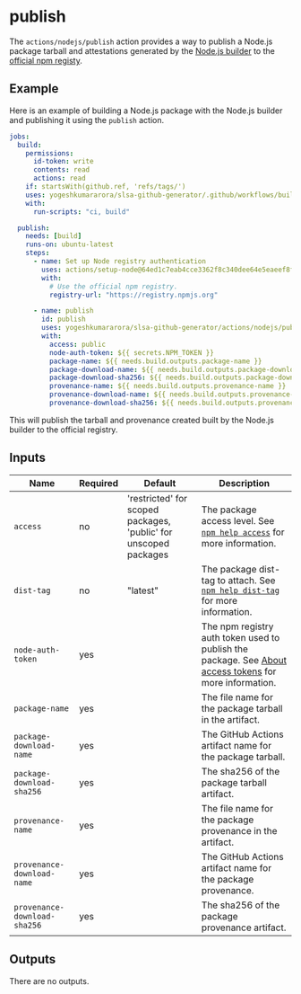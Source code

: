 # publish

The `actions/nodejs/publish` action provides a way to publish a Node.js package
tarball and attestations generated by the
[Node.js builder](../../../internal/builders/nodejs/README.md) to the
[official npm registy](https://www.npmjs.com/).

## Example

Here is an example of building a Node.js package with the Node.js builder and
publishing it using the `publish` action.

```yaml
jobs:
  build:
    permissions:
      id-token: write
      contents: read
      actions: read
    if: startsWith(github.ref, 'refs/tags/')
    uses: yogeshkumararora/slsa-github-generator/.github/workflows/builder_nodejs_slsa3.yml@v2.0.0
    with:
      run-scripts: "ci, build"

  publish:
    needs: [build]
    runs-on: ubuntu-latest
    steps:
      - name: Set up Node registry authentication
        uses: actions/setup-node@64ed1c7eab4cce3362f8c340dee64e5eaeef8f7c # v3.6.0
        with:
          # Use the official npm registry.
          registry-url: "https://registry.npmjs.org"

      - name: publish
        id: publish
        uses: yogeshkumararora/slsa-github-generator/actions/nodejs/publish@v2.0.0
        with:
          access: public
          node-auth-token: ${{ secrets.NPM_TOKEN }}
          package-name: ${{ needs.build.outputs.package-name }}
          package-download-name: ${{ needs.build.outputs.package-download-name }}
          package-download-sha256: ${{ needs.build.outputs.package-download-sha256 }}
          provenance-name: ${{ needs.build.outputs.provenance-name }}
          provenance-download-name: ${{ needs.build.outputs.provenance-download-name }}
          provenance-download-sha256: ${{ needs.build.outputs.provenance-download-sha256 }}
```

This will publish the tarball and provenance created built by the Node.js
builder to the official registry.

## Inputs

| Name                         | Required | Default                                                          | Description                                                                                                                                          |
| ---------------------------- | -------- | ---------------------------------------------------------------- | ---------------------------------------------------------------------------------------------------------------------------------------------------- |
| `access`                     | no       | 'restricted' for scoped packages, 'public' for unscoped packages | The package access level. See [`npm help access`](https://docs.npmjs.com/cli/v9/commands/npm-access) for more information.                           |
| `dist-tag`                   | no       | "latest"                                                         | The package dist-tag to attach. See [`npm help dist-tag`](https://docs.npmjs.com/cli/v9/commands/npm-dist-tag) for more information.                 |
| `node-auth-token`            | yes      |                                                                  | The npm registry auth token used to publish the package. See [About access tokens](https://docs.npmjs.com/about-access-tokens) for more information. |
| `package-name`               | yes      |                                                                  | The file name for the package tarball in the artifact.                                                                                               |
| `package-download-name`      | yes      |                                                                  | The GitHub Actions artifact name for the package tarball.                                                                                            |
| `package-download-sha256`    | yes      |                                                                  | The sha256 of the package tarball artifact.                                                                                                          |
| `provenance-name`            | yes      |                                                                  | The file name for the package provenance in the artifact.                                                                                            |
| `provenance-download-name`   | yes      |                                                                  | The GitHub Actions artifact name for the package provenance.                                                                                         |
| `provenance-download-sha256` | yes      |                                                                  | The sha256 of the package provenance artifact.                                                                                                       |

## Outputs

There are no outputs.

